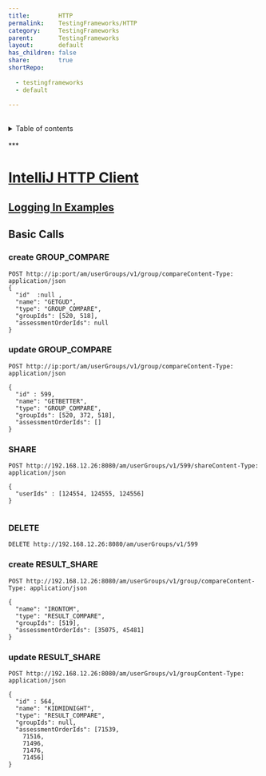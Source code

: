 ```yaml
---  
title:        HTTP    
permalink:    TestingFrameworks/HTTP    
category:     TestingFrameworks    
parent:       TestingFrameworks    
layout:       default    
has_children: false    
share:        true  
shortRepo:  
  
  - testingframeworks  
  - default  
  
---  
```

  
<br/>    
<details markdown="block">    
<summary>    
Table of contents    
</summary>    
{: .text-delta }    
1. TOC    
{:toc}    
</details>    
<br/>    
***    
<br/>    
  
# [IntelliJ HTTP Client](https://www.jetbrains.com/help/idea/http-client-in-product-code-editor.html)  
  
## [Logging In Examples](https://gist.github.com/14paxton/decd67f8b59069f9505ba9ba0210d0ee)  
  
## Basic Calls  
  
### create GROUP_COMPARE  
  
~~~http    
POST http://ip:port/am/userGroups/v1/group/compareContent-Type: application/json    
{    
  "id"  :null ,    
  "name": "GETGUD",    
  "type": "GROUP_COMPARE",    
  "groupIds": [520, 518],    
  "assessmentOrderIds": null    
}    
~~~    
  
### update GROUP_COMPARE  
  
~~~http    
POST http://ip:port/am/userGroups/v1/group/compareContent-Type: application/json    
    
{    
  "id" : 599,    
  "name": "GETBETTER",    
  "type": "GROUP_COMPARE",    
  "groupIds": [520, 372, 518],    
  "assessmentOrderIds": []    
}    
~~~    
  
### SHARE  
  
~~~http    
POST http://192.168.12.26:8080/am/userGroups/v1/599/shareContent-Type: application/json    
    
{    
  "userIds" : [124554, 124555, 124556]    
}    
    
~~~    
  
### DELETE  
  
~~~http    
DELETE http://192.168.12.26:8080/am/userGroups/v1/599    
~~~    
  
### create RESULT_SHARE  
  
~~~http    
POST http://192.168.12.26:8080/am/userGroups/v1/group/compareContent-Type: application/json    
    
{    
  "name": "IRONTOM",    
  "type": "RESULT_COMPARE",    
  "groupIds": [519],    
  "assessmentOrderIds": [35075, 45481]    
}    
~~~    
  
### update RESULT_SHARE  
  
~~~http  
POST http://192.168.12.26:8080/am/userGroups/v1/groupContent-Type: application/json    
    
{    
  "id" : 564,    
  "name": "KIDMIDNIGHT",    
  "type": "RESULT_COMPARE",    
  "groupIds": null,    
  "assessmentOrderIds": [71539,    
    71516,    
    71496,    
    71476,    
    71456]    
}    
~~~